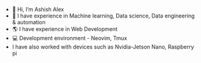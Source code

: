 - 👋 Hi, I’m Ashish Alex 
- :wrench: I have experience in Machine learning, Data science, Data engineering & automation
- :earth_americas: I have experience in Web Development 
- 💻 Development environment - Neovim, Tmux
- I have also worked with devices such as Nvidia-Jetson Nano, Raspberry pi


<!---
ashish10alex/ashish10alex is a ✨ special ✨ repository because its `README.md` (this file) appears on your GitHub profile.
You can click the Preview link to take a look at your changes.
--->
